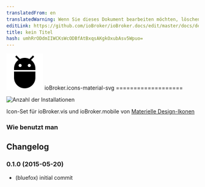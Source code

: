 ```yaml
---
translatedFrom: en
translatedWarning: Wenn Sie dieses Dokument bearbeiten möchten, löschen Sie bitte das Feld "translationsFrom". Andernfalls wird dieses Dokument automatisch erneut übersetzt
editLink: https://github.com/ioBroker/ioBroker.docs/edit/master/docs/de/adapterref/iobroker.icons-material-svg/README.md
title: kein Titel
hash: umhRrODdmIIWCKsWcODBfAtBxqsAKgkOxubAsv5Wpuo=
---
```

![Logo](../../../en/adapterref/iobroker.icons-material-svg/admin/icons-material-svg.png) ioBroker.icons-material-svg ===================

![Anzahl der Installationen](http://iobroker.live/badges/icons-material-svg-stable.svg)

Icon-Set für ioBroker.vis und ioBroker.mobile von [Materielle Design-Ikonen](https://github.com/google/material-design-icons)

### Wie benutzt man

## Changelog
### 0.1.0 (2015-05-20)
* (bluefox) initial commit